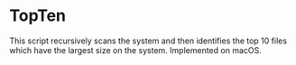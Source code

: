 # TopTen
This script recursively scans the system and then identifies the top 10 files which have the largest size on the system.
Implemented on macOS.
